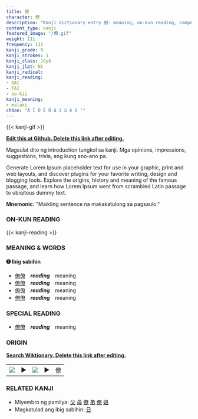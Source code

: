 ```yaml
---
title: 僚
character: 僚
description: "Kanji dictionary entry 僚: meaning, on-kun reading, compounds, origin, related kanji"
content_type: kanji
featured_image: "/僚.gif"
weight: 111
frequency: 111
kanji_grade: 0
kanji_strokes: 1
kanji_class: Jōyō
kanji_jlpt: N1
kanji_radical: 
kanji_reading: 
- DAI
- TAI
- oo-kii
kanji_meaning:
- malaki
chōon: "Ā Ī Ū Ē Ō ā ī ū ē ō ’"
---
```

[//]: # (Don't edit the line below. Kanji animated GIF code is automatically generated.)
{{< kanji-gif >}}

[//]: # (Edit below this line.)

**[Edit this at Github. Delete this link after editing.](https://github.com/tim0g/tim/tree/main/content/kanji/僚/index.md)**

Magsulat dito ng introduction tungkol sa kanji. Mga opinions, impressions, suggestions, trivia, ang kung ano-ano pa.

Generate Lorem Ipsum placeholder text for use in your graphic, print and web layouts, and discover plugins for your favorite writing, design and blogging tools. Explore the origins, history and meaning of the famous passage, and learn how Lorem Ipsum went from scrambled Latin passage to ubiqitous dummy text.
 
**Mnemonic:** "Maikling sentence na makakatulong sa pagsaulo."

### ON-KUN READING

[//]: # (Don't edit the line below. ON-KUN READING code is automatically generated.)
{{< kanji-reading >}}

### MEANING & WORDS

#### ➊ **Ibig sabihin**
  - [僚](../僚)[僚](../僚)　***reading***　meaning
  - [僚](../僚)[僚](../僚)　***reading***　meaning
  - [僚](../僚)[僚](../僚)　***reading***　meaning
  - [僚](../僚)[僚](../僚)　***reading***　meaning

### SPECIAL READING
  - [僚](../僚)[僚](../僚)　***reading***　meaning

### ORIGIN

**[Search Wiktionary. Delete this link after editing.](https://wiktionary.org/wiki/僚)**
<table class="kanji-table"><tr><td>
<img src="60px-僚-bronze.svg.png">
</td><td>▶</td><td>
<img src="60px-僚-oracle.svg.png">
</td><td>▶</td>
<td class="kanji-origin">僚</td>
</tr></table>

### RELATED KANJI
- Miyembro ng pamilya: [父](../父) [母](../母) [僚](../僚) [弟](../弟) [僚](../僚) [娘](../娘)
- Magkatulad ang ibig sabihin: [日](../日)
